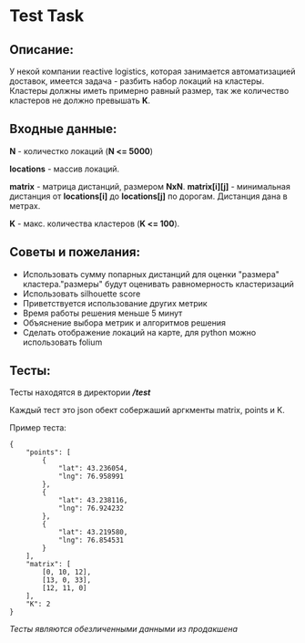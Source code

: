 # Test Task

## __Описание__:
У некой компании reactive logistics, которая занимается автоматизацией доставок, имеется задача - разбить набор локаций на кластеры. Кластеры должны иметь примерно равный размер, так же количество кластеров не должно превышать __K__.

## __Входные данные__:
__N__ - количестко локаций (__N <= 5000__)

__locations__ - массив локаций.

__matrix__ - матрица дистанций, размером __NxN__. __matrix[i][j]__ - минимальная дистанция от __locations[i]__ до __locations[j]__ по дорогам. Дистанция дана в метрах.

__K__ - макс. количества кластеров (__K <= 100__).

## __Советы и пожелания__:
- Использовать сумму попарных дистанций для оценки "размера" кластера."размеры" будут оценивать равномерность кластеризаций
- Использовать silhouette score
- Приветствуется использование других метрик
- Время работы решения меньше 5 минут
- Объяснение выбора метрик и алгоритмов решения
- Сделать отображение локаций на карте, для python можно использовать folium

## __Тесты__:
Тесты находятся в директории ___/test___

Каждый тест это json обект собержаший аргкменты matrix, points и K.

Пример теста:
~~~
{
    "points": [
        {
            "lat": 43.236054,
            "lng": 76.958991
        },
        {
            "lat": 43.238116,
            "lng": 76.924232
        },
        {
            "lat": 43.219580,
            "lng": 76.854531
        }
    ],
    "matrix": [
        [0, 10, 12], 
        [13, 0, 33],
        [12, 11, 0]
    ],
    "K": 2
}
~~~
_Тесты являются обезличенными данными из продакшена_